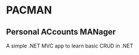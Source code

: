 # PACMAN
## **P**ersonal **AC**counts **MAN**ager

A simple .NET MVC app to learn basic CRUD in .NET

